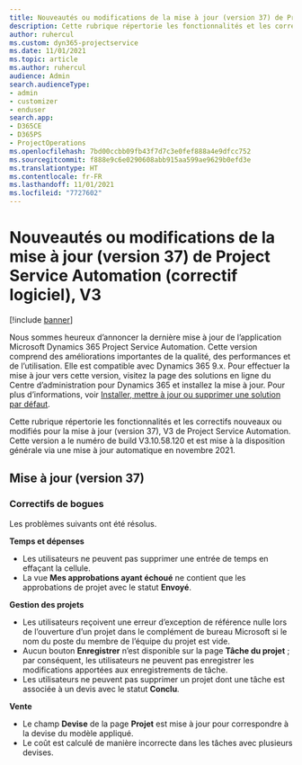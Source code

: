 ```yaml
---
title: Nouveautés ou modifications de la mise à jour (version 37) de Project Service Automation (correctif logiciel), V3
description: Cette rubrique répertorie les fonctionnalités et les correctifs disponibles dans la mise à jour de la version 37, V3 de Microsoft Dynamics 365 Project Service Automation.
author: ruhercul
ms.custom: dyn365-projectservice
ms.date: 11/01/2021
ms.topic: article
ms.author: ruhercul
audience: Admin
search.audienceType:
- admin
- customizer
- enduser
search.app:
- D365CE
- D365PS
- ProjectOperations
ms.openlocfilehash: 7bd00ccbb09fb43f7d7c3e0fef888a4e9dfcc752
ms.sourcegitcommit: f888e9c6e0290608abb915aa599ae9629b0efd3e
ms.translationtype: HT
ms.contentlocale: fr-FR
ms.lasthandoff: 11/01/2021
ms.locfileid: "7727602"
---
```

# <a name="whats-new-or-changed-in-project-service-automation-update-release-37-v3"></a>Nouveautés ou modifications de la mise à jour (version 37) de Project Service Automation (correctif logiciel), V3

[!include [banner](../includes/psa-now-project-operations.md)]

Nous sommes heureux d’annoncer la dernière mise à jour de l’application Microsoft Dynamics 365 Project Service Automation. Cette version comprend des améliorations importantes de la qualité, des performances et de l’utilisation. Elle est compatible avec Dynamics 365 9.x. Pour effectuer la mise à jour vers cette version, visitez la page des solutions en ligne du Centre d’administration pour Dynamics 365 et installez la mise à jour. Pour plus d’informations, voir [Installer, mettre à jour ou supprimer une solution par défaut](/power-platform/admin/install-remove-preferred-solution).

Cette rubrique répertorie les fonctionnalités et les correctifs nouveaux ou modifiés pour la mise à jour (version 37), V3 de Project Service Automation. Cette version a le numéro de build V3.10.58.120 et est mise à la disposition générale via une mise à jour automatique en novembre 2021.

## <a name="update-release-37"></a>Mise à jour (version 37)

### <a name="bug-fixes"></a>Correctifs de bogues

Les problèmes suivants ont été résolus.

**Temps et dépenses**
- Les utilisateurs ne peuvent pas supprimer une entrée de temps en effaçant la cellule.
- La vue **Mes approbations ayant échoué** ne contient que les approbations de projet avec le statut **Envoyé**.

**Gestion des projets**
- Les utilisateurs reçoivent une erreur d’exception de référence nulle lors de l’ouverture d’un projet dans le complément de bureau Microsoft si le nom du poste du membre de l’équipe du projet est vide.
- Aucun bouton **Enregistrer** n’est disponible sur la page **Tâche du projet** ; par conséquent, les utilisateurs ne peuvent pas enregistrer les modifications apportées aux enregistrements de tâche.
- Les utilisateurs ne peuvent pas supprimer un projet dont une tâche est associée à un devis avec le statut **Conclu**.

**Vente**
- Le champ **Devise** de la page **Projet** est mise à jour pour correspondre à la devise du modèle appliqué.
- Le coût est calculé de manière incorrecte dans les tâches avec plusieurs devises.
